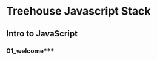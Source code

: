 [//]: # ( First course in the Full Stack JavaScript Track )

# **Treehouse Javascript Stack**

## Intro to JavaScript

 

### 01_welcome***
